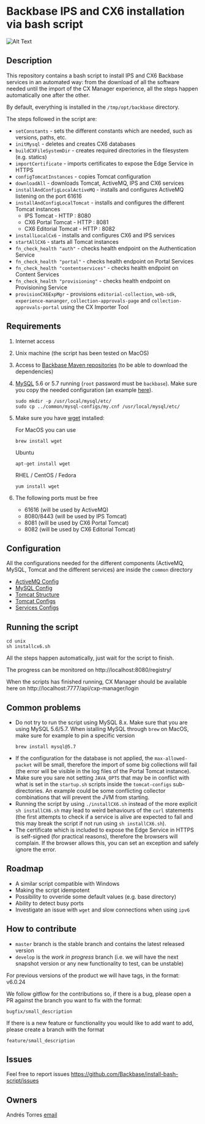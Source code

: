 # Backbase IPS and CX6 installation via bash script

![Alt Text](install.gif)

## Description

This repository contains a bash script to install IPS and CX6 Backbase services in an automated way: from the download
of all the software needed until the import of the CX Manager experience, all the steps happen automatically one after the
other.

By default, everything is installed in the `/tmp/opt/backbase` directory.

The steps followed in the script are:

* `setConstants` - sets the different constants which are needed, such as versions, paths, etc.
* `initMysql` - deletes and creates CX6 databases
* `buildCXFileSystemDir` - creates required directories in the filesystem (e.g. statics)
* `importCertificate` - imports certificates to expose the Edge Service in HTTPS
* `configTomcatInstances` - copies Tomcat configuration
* `downloadAll` - downloads Tomcat, ActiveMQ, IPS and CX6 services
* `installAndConfigLocalActiveMQ` - installs and configures ActiveMQ listening on the port 61616
* `installAndConfigLocalTomcat` - installs and configures the different Tomcat instances
  * IPS Tomcat - HTTP : 8080
  * CX6 Portal Tomcat - HTTP : 8081
  * CX6 Editorial Tomcat - HTTP : 8082
* `installLocalCx6` - installs and configures CX6 and IPS services
* `startAllCX6` - starts all Tomcat instances
* `fn_check_health "auth"` - checks health endpoint on the Authentication Service
* `fn_check_health "portal"` - checks health endpoint on Portal Services
* `fn_check_health "contentservices"` - checks health endpoint on Content Services
* `fn_check_health "provisioning"` - checks health endpoint on Provisioning Service
* `provisionCX6ExpMgr` - provisions `editorial-collection`, `web-sdk`, `experience-mananger`, `collection-approvals-page` and `collection-approvals-portal` using the CX Importer Tool


## Requirements

1. Internet access

2. Unix machine (the script has been tested on MacOS)

3. Access to [Backbase Maven repositories](https://repo.backbase.com/) (to be able to download the dependencies)

4. [MySQL](https://www.mysql.com/downloads/) 5.6 or 5.7 running (`root` password must be `backbase`). Make sure you copy the needed configuration (an example [here](common/mysql-configs/my.cnf)).
    ```
    sudo mkdir -p /usr/local/mysql/etc/
    sudo cp ../common/mysql-configs/my.cnf /usr/local/mysql/etc/
    ```

5. Make sure you have [wget](https://www.gnu.org/software/wget/) installed:

    For MacOS you can use
    ```
    brew install wget
    ```

    Ubuntu
    ```
    apt-get install wget
    ```

    RHEL / CentOS / Fedora
    ```
    yum install wget
    ```
5. The following ports must be free
   * 61616 (will be used by ActiveMQ)
   * 8080/8443 (will be used by IPS Tomcat)
   * 8081 (will be used by CX6 Portal Tomcat)
   * 8082 (will be used by CX6 Editorial Tomcat)


## Configuration

All the configurations needed for the different components (ActiveMQ, MySQL, Tomcat and the different services) are inside the `common` directory

- [ActiveMQ Config](common/activemq-configs)
- [MySQL Config](common/mysql-configs)
- [Tomcat Structure](common/tomcat-structure)
- [Tomcat Configs](common/tomcat-configs)
- [Services Configs](common/service-configs)


## Running the script

    cd unix
    sh installcx6.sh
    
All the steps happen automatically, just wait for the script to finish.

The progress can be monitored on http://localhost:8080/registry/

When the scripts has finished running, CX Manager should be available here on http://localhost:7777/api/cxp-manager/login


## Common problems
* Do not try to run the script using MySQL 8.x. Make sure that you are using MySQL 5.6/5.7. When istalling MySQL through `brew` on MacOS, make sure for example to pin a specific version
    ```
    brew install mysql@5.7
    ```
* If the configuration for the database is not applied, the `max-allowed-packet` will be small, therefore the import of some big collections will fail (the error will be visible in the log files of the Portal Tomcat instance).
* Make sure you sare not setting `JAVA_OPTS` that may be in conflict with what is set in the `startup.sh` scripts inside the `tomcat-configs` sub-directories. An example could be some conflicting collector combinations that will prevent the JVM from starting.
* Running the script by using `./installCX6.sh` instead of the more explicit `sh installCX6.sh` may lead to weird behaviours of the `curl` statements (the first attempts to check if a service is alive are expected to fail and this may break the script if not run using `sh installCX6.sh`). 
* The certificate which is included to expose the Edge Service in HTTPS is self-signed (for practical reasons), therefore the browsers will complain. If the browser allows this, you can set an exception and safely ignore the error.


## Roadmap

* A similar script compatible with Windows
* Making the script idempotent
* Possibility to ovveride some default values (e.g. base directory)
* Ability to detect busy ports
* Investigate an issue with `wget` and slow connections when using `ipv6`


## How to contribute
* `master` branch is the stable branch and contains the latest released version
* `develop` is the *work in progress* branch (i.e. we will have the next snapshot version or any new functionality to test, can be unstable)

For previous versions of the product we will have tags, in the format: v6.0.24

We follow gitflow for the contributions so, if there is a bug, please open a PR against the branch you want to fix with the format:

    bugfix/small_description

If there is a new feature or functionality you would like to add want to add, please create a branch with the format 

    feature/small_description
    

## Issues

Feel free to report issues https://github.com/Backbase/install-bash-script/issues


## Owners

Andrés Torres [email](mailto:andres@backbase.com)
